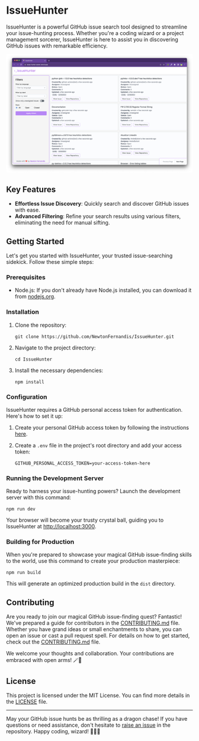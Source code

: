 # IssueHunter

IssueHunter is a powerful GitHub issue search tool designed to streamline your issue-hunting process. Whether you're a coding wizard or a project management sorcerer, IssueHunter is here to assist you in discovering GitHub issues with remarkable efficiency.

![IssueHunter](./src/assets/readme/issueHunter.png)

## Key Features

- **Effortless Issue Discovery**: Quickly search and discover GitHub issues with ease.
- **Advanced Filtering**: Refine your search results using various filters, eliminating the need for manual sifting.

## Getting Started

Let's get you started with IssueHunter, your trusted issue-searching sidekick. Follow these simple steps:

### Prerequisites

- Node.js: If you don't already have Node.js installed, you can download it from [nodejs.org](https://nodejs.org/).

### Installation

1. Clone the repository:

   ```shell
   git clone https://github.com/NewtonFernandis/IssueHunter.git
   ```

2. Navigate to the project directory:

   ```shell
   cd IssueHunter
   ```

3. Install the necessary dependencies:

   ```shell
   npm install
   ```

### Configuration

IssueHunter requires a GitHub personal access token for authentication. Here's how to set it up:

1. Create your personal GitHub access token by following the instructions [here](https://docs.github.com/en/authentication/keeping-your-account-and-data-secure/creating-a-personal-access-token).

2. Create a `.env` file in the project's root directory and add your access token:

   ```shell
   GITHUB_PERSONAL_ACCESS_TOKEN=your-access-token-here
   ```

### Running the Development Server

Ready to harness your issue-hunting powers? Launch the development server with this command:

```shell
npm run dev
```

Your browser will become your trusty crystal ball, guiding you to IssueHunter at [http://localhost:3000](http://localhost:3000).

### Building for Production

When you're prepared to showcase your magical GitHub issue-finding skills to the world, use this command to create your production masterpiece:

```shell
npm run build
```

This will generate an optimized production build in the `dist` directory.

## Contributing

Are you ready to join our magical GitHub issue-finding quest? Fantastic! We've prepared a guide for contributors in the [CONTRIBUTING.md](CONTRIBUTING.md) file. Whether you have grand ideas or small enchantments to share, you can open an issue or cast a pull request spell. For details on how to get started, check out the [CONTRIBUTING.md](CONTRIBUTING.md) file.

We welcome your thoughts and collaboration. Your contributions are embraced with open arms! 🪄🌟

## License

This project is licensed under the MIT License. You can find more details in the [LICENSE](LICENSE) file.

---

May your GitHub issue hunts be as thrilling as a dragon chase! If you have questions or need assistance, don't hesitate to [raise an issue](https://github.com/yourusername/IssueHunter/issues) in the repository. Happy coding, wizard! 🧙‍♂️✨
